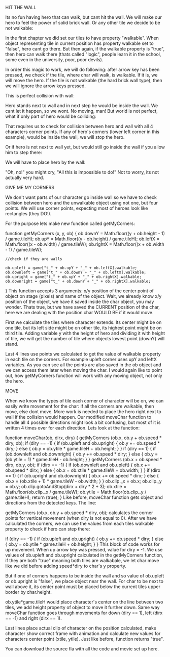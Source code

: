 HIT THE WALL

Its no fun having hero that can walk, but cant hit the wall. We will make our hero to feel the power of solid brick wall. Or any other tile we decide to be not walkable:



In the first chapter we did set our tiles to have property "walkable". When object representing tile in current position has property walkable set to "false", hero cant go there. But then again, if the walkable property is "true", then hero can walk there (thats called "logic", people learn it in the school, some even in the university, poor, poor devils).

In order this magic to work, we will do following: after arrow key has been pressed, we check if the tile, where char will walk, is walkable. If it is, we will move the hero. If the tile is not walkable (the hard brick wall type), then we will ignore the arrow keys pressed.

This is perfect collision with wall:



Hero stands next to wall and in next step he would be inside the wall. We cant let it happen, so we wont. No moving, man! But world is not perfect, what if only part of hero would be colliding:



That requires us to check for collision between hero and wall with all 4 characters corner points. If any of hero's corners (lower left corner in this example), would be inside the wall, we will stop the hero.

Or if hero is not next to wall yet, but would still go inside the wall if you allow him to step there:



We will have to place hero by the wall:



"Oh, no!" you might cry, "All this is impossible to do!" Not to worry, its not actually very hard.


GIVE ME MY CORNERS

We don't want parts of our character go inside wall so we have to check collision between hero and the unwalkable object using not one, but four points. We will use corner points, expecting most of heroes look like rectangles (they DO!).

For the purpose lets make new function called getMyCorners:

function getMyCorners (x, y, ob)
{
	ob.downY = Math.floor((y + ob.height - 1) / game.tileH);
	ob.upY = Math.floor((y - ob.height) / game.tileH);
	ob.leftX = Math.floor((x - ob.width) / game.tileW);
	ob.rightX = Math.floor((x + ob.width - 1) / game.tileW);

	//check if they are walls 

	ob.upleft = game["t_" + ob.upY + "_" + ob.leftX].walkable;
	ob.downleft = game["t_" + ob.downY + "_" + ob.leftX].walkable;
	ob.upright = game["t_" + ob.upY + "_" + ob.rightX].walkable;
	ob.downright = game["t_" + ob.downY + "_" + ob.rightX].walkable;
}
This function accepts 3 arguments: x/y position of the center point of object on stage (pixels) and name of the object. Wait, we already know x/y position of the object, we have it saved inside the char object, you may wonder. Thats true, but we have saved the CURRENT position of the char, here we are dealing with the position char WOULD BE if it would move.

First we calculate the tiles where character extends. Its center might be on one tile, but its left side might be on other tile, its highest point might be on third tile. Adding variable y with the height of hero and dividing it with height of tile, we will get the number of tile where objects lowest point (downY) will stand.

Last 4 lines use points we calculated to get the value of walkable property in each tile on the corners. For example upleft corner uses upY and leftX variables. As you can see all the points are also saved in the ob object and we can access them later when moving the char. I would again like to point out, how getMyCorners function will work with any moving object, not only the hero.


MOVE

When we know the types of tile each corner of character will be on, we can easily write movement for the char: if all the corners are walkable, then move, else dont move. More work is needed to place the hero right next to wall if the collision would happen. Our modified moveChar function to handle all 4 possible directions might look a bit confusing, but most of it is written 4 times over for each direction. Lets look at the function:

function moveChar(ob, dirx, diry)
{
	getMyCorners (ob.x, ob.y + ob.speed * diry, ob);
	if (diry == -1)
	{
		if (ob.upleft and ob.upright)
		{
			ob.y += ob.speed * diry;
		}
		else
		{
			ob.y = ob.ytile * game.tileH + ob.height;
		}
	}
	if (diry == 1)
	{
		if (ob.downleft and ob.downright)
		{
			ob.y += ob.speed * diry;
		}
		else
		{
			ob.y = (ob.ytile + 1) * game.tileH - ob.height;
		}
	}
	getMyCorners (ob.x + ob.speed * dirx, ob.y, ob);
	if (dirx == -1)
	{
		if (ob.downleft and ob.upleft)
		{
			ob.x += ob.speed * dirx;
		}
		else
		{
			ob.x = ob.xtile * game.tileW + ob.width;
		}
	}
	if (dirx == 1)
	{
		if (ob.upright and ob.downright)
		{
			ob.x += ob.speed * dirx;
		}
		else
		{
			ob.x = (ob.xtile + 1) * game.tileW - ob.width;
		}
	}
	ob.clip._x = ob.x;
	ob.clip._y = ob.y;
	ob.clip.gotoAndStop(dirx + diry * 2 + 3);
	ob.xtile = Math.floor(ob.clip._x / game.tileW);
	ob.ytile = Math.floor(ob.clip._y / game.tileH);
	return (true);
}
Like before, moveChar function gets object and directions from the detected keys. The line:

getMyCorners (ob.x, ob.y + ob.speed * diry, ob);
calculates the corner points for vertical movement (when diry is not equal to 0). After we have calculated the corners, we can use the values from each tiles walkable property to check if hero can step there:

if (diry == -1)
{
	if (ob.upleft and ob.upright)
	{
		ob.y += ob.speed * diry;
	}
	else
	{
		ob.y = ob.ytile * game.tileH + ob.height;
	}
}
This block of code works for up movement. When up arrow key was pressed, value for diry = -1. We use values of ob.upleft and ob.upright calculated in the getMyCorners function, if they are both "true" meaning both tiles are walkabale, we let char move like we did before adding speed*diry to char's y property.

But if one of corners happens to be inside the wall and so value of ob.upleft or ob.upright is "false", we place object near the wall. For char to be next to wall above it, its center point must be placed below the current tiles upper border by char.height.



ob.ytile*game.tileH would place character's center on the line between two tiles, we add height property of object to move it further down. Same way moveChar function goes through movements for down (diry == 1), left (dirx == -1) and right (dirx == 1).

Last lines place actual clip of character on the position calculated, make character show correct frame with animation and calculate new values for characters center point (xtile, ytile). Just like before, function returns "true".

You can download the source fla with all the code and movie set up here.